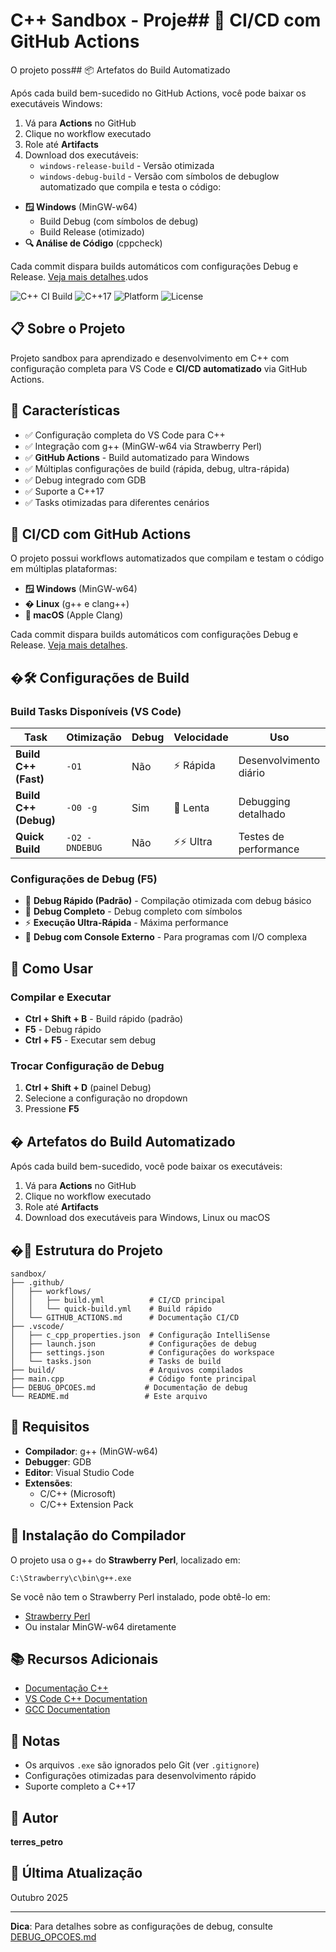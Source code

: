 # C++ Sandbox - Proje## 🤖 CI/CD com GitHub Actions

O projeto poss## 📦 Artefatos do Build Automatizado

Após cada build bem-sucedido no GitHub Actions, você pode baixar os executáveis Windows:

1. Vá para **Actions** no GitHub
2. Clique no workflow executado
3. Role até **Artifacts**
4. Download dos executáveis:
   - `windows-release-build` - Versão otimizada
   - `windows-debug-build` - Versão com símbolos de debuglow automatizado que compila e testa o código:

- **🪟 Windows** (MinGW-w64)
  - Build Debug (com símbolos de debug)
  - Build Release (otimizado)
- **🔍 Análise de Código** (cppcheck)

Cada commit dispara builds automáticos com configurações Debug e Release. [Veja mais detalhes](.github/GITHUB_ACTIONS.md).udos

![C++ CI Build](https://github.com/lucterres/sandbox/workflows/C++%20CI%20Build/badge.svg)
![C++17](https://img.shields.io/badge/C++-17-blue.svg)
![Platform](https://img.shields.io/badge/platform-Windows-blue.svg)
![License](https://img.shields.io/badge/license-MIT-green.svg)

## 📋 Sobre o Projeto

Projeto sandbox para aprendizado e desenvolvimento em C++ com configuração completa para VS Code e **CI/CD automatizado** via GitHub Actions.

## 🚀 Características

- ✅ Configuração completa do VS Code para C++
- ✅ Integração com g++ (MinGW-w64 via Strawberry Perl)
- ✅ **GitHub Actions** - Build automatizado para Windows
- ✅ Múltiplas configurações de build (rápida, debug, ultra-rápida)
- ✅ Debug integrado com GDB
- ✅ Suporte a C++17
- ✅ Tasks otimizadas para diferentes cenários

## 🤖 CI/CD com GitHub Actions

O projeto possui workflows automatizados que compilam e testam o código em múltiplas plataformas:

- **🪟 Windows** (MinGW-w64)
- **� Linux** (g++ e clang++)
- **🍎 macOS** (Apple Clang)

Cada commit dispara builds automáticos com configurações Debug e Release. [Veja mais detalhes](.github/GITHUB_ACTIONS.md).

## �🛠️ Configurações de Build

### Build Tasks Disponíveis (VS Code)

| Task | Otimização | Debug | Velocidade | Uso |
|------|------------|-------|------------|-----|
| **Build C++ (Fast)** | `-O1` | Não | ⚡ Rápida | Desenvolvimento diário |
| **Build C++ (Debug)** | `-O0 -g` | Sim | 🐌 Lenta | Debugging detalhado |
| **Quick Build** | `-O2 -DNDEBUG` | Não | ⚡⚡ Ultra | Testes de performance |

### Configurações de Debug (F5)

- 🚀 **Debug Rápido (Padrão)** - Compilação otimizada com debug básico
- 🐛 **Debug Completo** - Debug completo com símbolos
- ⚡ **Execução Ultra-Rápida** - Máxima performance
- 🔧 **Debug com Console Externo** - Para programas com I/O complexa

## 🎯 Como Usar

### Compilar e Executar
- **Ctrl + Shift + B** - Build rápido (padrão)
- **F5** - Debug rápido
- **Ctrl + F5** - Executar sem debug

### Trocar Configuração de Debug
1. **Ctrl + Shift + D** (painel Debug)
2. Selecione a configuração no dropdown
3. Pressione **F5**

## � Artefatos do Build Automatizado

Após cada build bem-sucedido, você pode baixar os executáveis:

1. Vá para **Actions** no GitHub
2. Clique no workflow executado
3. Role até **Artifacts**
4. Download dos executáveis para Windows, Linux ou macOS

## �📁 Estrutura do Projeto

```
sandbox/
├── .github/
│   ├── workflows/
│   │   ├── build.yml          # CI/CD principal
│   │   └── quick-build.yml    # Build rápido
│   └── GITHUB_ACTIONS.md      # Documentação CI/CD
├── .vscode/
│   ├── c_cpp_properties.json  # Configuração IntelliSense
│   ├── launch.json            # Configurações de debug
│   ├── settings.json          # Configurações do workspace
│   └── tasks.json             # Tasks de build
├── build/                     # Arquivos compilados
├── main.cpp                   # Código fonte principal
├── DEBUG_OPCOES.md           # Documentação de debug
└── README.md                 # Este arquivo
```

## 🔧 Requisitos

- **Compilador**: g++ (MinGW-w64)
- **Debugger**: GDB
- **Editor**: Visual Studio Code
- **Extensões**:
  - C/C++ (Microsoft)
  - C/C++ Extension Pack

## 🔗 Instalação do Compilador

O projeto usa o g++ do **Strawberry Perl**, localizado em:
```
C:\Strawberry\c\bin\g++.exe
```

Se você não tem o Strawberry Perl instalado, pode obtê-lo em:
- [Strawberry Perl](http://strawberryperl.com/)
- Ou instalar MinGW-w64 diretamente

## 📚 Recursos Adicionais

- [Documentação C++](https://en.cppreference.com/)
- [VS Code C++ Documentation](https://code.visualstudio.com/docs/languages/cpp)
- [GCC Documentation](https://gcc.gnu.org/onlinedocs/)

## 📝 Notas

- Os arquivos `.exe` são ignorados pelo Git (ver `.gitignore`)
- Configurações otimizadas para desenvolvimento rápido
- Suporte completo a C++17

## 👤 Autor

**terres_petro**

## 📅 Última Atualização

Outubro 2025

---

**Dica**: Para detalhes sobre as configurações de debug, consulte [DEBUG_OPCOES.md](DEBUG_OPCOES.md)
